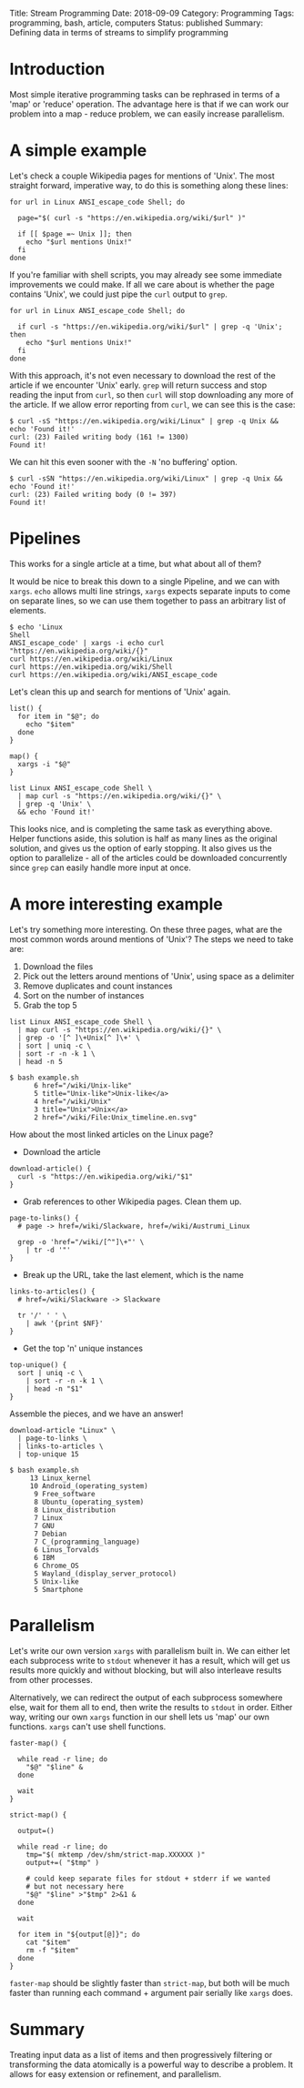 Title: Stream Programming
Date: 2018-09-09
Category: Programming
Tags: programming, bash, article, computers
Status: published
Summary: Defining data in terms of streams to simplify programming

# Introduction

Most simple iterative programming tasks can be rephrased in terms of a 'map' or
'reduce' operation. The advantage here is that if we can work our problem into
a map - reduce problem, we can easily increase parallelism.

# A simple example

Let's check a couple Wikipedia pages for mentions of 'Unix'. The most straight
forward, imperative way, to do this is something along these lines:

```shell
for url in Linux ANSI_escape_code Shell; do

  page="$( curl -s "https://en.wikipedia.org/wiki/$url" )"

  if [[ $page =~ Unix ]]; then
    echo "$url mentions Unix!"
  fi
done
```

If you're familiar with shell scripts, you may already see some immediate
improvements we could make. If all we care about is whether the page contains
'Unix', we could just pipe the `curl` output to `grep`.

```shell
for url in Linux ANSI_escape_code Shell; do

  if curl -s "https://en.wikipedia.org/wiki/$url" | grep -q 'Unix'; then
    echo "$url mentions Unix!"
  fi
done
```

With this approach, it's not even necessary to download the rest of the article
if we encounter 'Unix' early. `grep` will return success and stop reading the
input from `curl`, so then `curl` will stop downloading any more of the
article. If we allow error reporting from `curl`, we can see this is the case:

```
$ curl -sS "https://en.wikipedia.org/wiki/Linux" | grep -q Unix && echo 'Found it!'
curl: (23) Failed writing body (161 != 1300)
Found it!
```

We can hit this even sooner with the `-N` 'no buffering' option.
```
$ curl -sSN "https://en.wikipedia.org/wiki/Linux" | grep -q Unix && echo 'Found it!'
curl: (23) Failed writing body (0 != 397)
Found it!
```

# Pipelines

This works for a single article at a time, but what about all of them?

It would be nice to break this down to a single Pipeline, and we can with
`xargs`. `echo` allows multi line strings, `xargs` expects separate inputs to
come on separate lines, so we can use them together to pass an arbitrary list
of elements.

```
$ echo 'Linux
Shell
ANSI_escape_code' | xargs -i echo curl "https://en.wikipedia.org/wiki/{}"
curl https://en.wikipedia.org/wiki/Linux
curl https://en.wikipedia.org/wiki/Shell
curl https://en.wikipedia.org/wiki/ANSI_escape_code
```

Let's clean this up and search for mentions of 'Unix' again.

```shell
list() {
  for item in "$@"; do
    echo "$item"
  done
}

map() {
  xargs -i "$@"
}

list Linux ANSI_escape_code Shell \
  | map curl -s "https://en.wikipedia.org/wiki/{}" \
  | grep -q 'Unix' \
  && echo 'Found it!'
```

This looks nice, and is completing the same task as everything above. Helper
functions aside, this solution is half as many lines as the original solution,
and gives us the option of early stopping. It also gives us the option to
parallelize - all of the articles could be downloaded concurrently since `grep`
can easily handle more input at once.

# A more interesting example

Let's try something more interesting. On these three pages, what are the most
common words around mentions of 'Unix'? The steps we need to take are:

1. Download the files
2. Pick out the letters around mentions of 'Unix', using space as a delimiter
3. Remove duplicates and count instances
4. Sort on the number of instances
5. Grab the top 5

```shell
list Linux ANSI_escape_code Shell \
  | map curl -s "https://en.wikipedia.org/wiki/{}" \
  | grep -o '[^ ]\+Unix[^ ]\+' \
  | sort | uniq -c \
  | sort -r -n -k 1 \
  | head -n 5
```
```
$ bash example.sh
      6 href="/wiki/Unix-like"
      5 title="Unix-like">Unix-like</a>
      4 href="/wiki/Unix"
      3 title="Unix">Unix</a>
      2 href="/wiki/File:Unix_timeline.en.svg"
```

How about the most linked articles on the Linux page?

- Download the article

```shell
download-article() {
  curl -s "https://en.wikipedia.org/wiki/"$1"
}
```

- Grab references to other Wikipedia pages. Clean them up.

```shell
page-to-links() {
  # page -> href=/wiki/Slackware, href=/wiki/Austrumi_Linux

  grep -o 'href="/wiki/[^"]\+"' \
    | tr -d '"'
}
```

- Break up the URL, take the last element, which is the name

```shell
links-to-articles() {
  # href=/wiki/Slackware -> Slackware

  tr '/' ' ' \
    | awk '{print $NF}'
}
```

- Get the top 'n' unique instances

```shell
top-unique() {
  sort | uniq -c \
    | sort -r -n -k 1 \
    | head -n "$1"
}
```

Assemble the pieces, and we have an answer!

```shell
download-article "Linux" \
  | page-to-links \
  | links-to-articles \
  | top-unique 15
```
```
$ bash example.sh
     13 Linux_kernel
     10 Android_(operating_system)
      9 Free_software
      8 Ubuntu_(operating_system)
      8 Linux_distribution
      7 Linux
      7 GNU
      7 Debian
      7 C_(programming_language)
      6 Linus_Torvalds
      6 IBM
      6 Chrome_OS
      5 Wayland_(display_server_protocol)
      5 Unix-like
      5 Smartphone
```

# Parallelism

Let's write our own version `xargs` with parallelism built in. We can either
let each subprocess write to `stdout` whenever it has a result, which will get
us results more quickly and without blocking, but will also interleave results
from other processes.

Alternatively, we can redirect the output of each subprocess somewhere else,
wait for them all to end, then write the results to `stdout` in order. Either
way, writing our own `xargs` function in our shell lets us 'map' our own
functions. `xargs` can't use shell functions.

```shell
faster-map() {

  while read -r line; do
    "$@" "$line" &
  done

  wait
}

strict-map() {

  output=()

  while read -r line; do
    tmp="$( mktemp /dev/shm/strict-map.XXXXXX )"
    output+=( "$tmp" )

    # could keep separate files for stdout + stderr if we wanted
    # but not necessary here
    "$@" "$line" >"$tmp" 2>&1 &
  done

  wait

  for item in "${output[@]}"; do
    cat "$item"
    rm -f "$item"
  done
}
```

`faster-map` should be slightly faster than `strict-map`, but both will be much
faster than running each command + argument pair serially like `xargs` does.

# Summary

Treating input data as a list of items and then progressively filtering or
transforming the data atomically is a powerful way to describe a problem. It
allows for easy extension or refinement, and parallelism.
